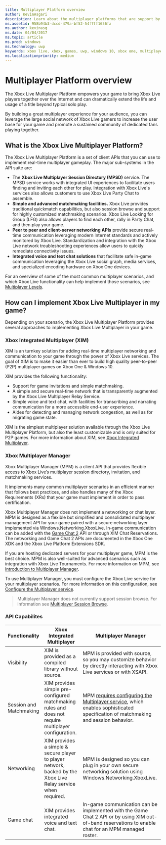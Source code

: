 ```yaml
---
title: Multiplayer Platform overview
author: KevinAsgari
description: Learn about the multiplayer platforms that are support by Xbox Live.
ms.assetid: 958b94b3-dccd-479a-bf52-54f7ff1656fa
ms.author: kevinasg
ms.date: 04/04/2017
ms.topic: article
ms.prod: windows
ms.technology: uwp
keywords: xbox live, xbox, games, uwp, windows 10, xbox one, multiplayer
ms.localizationpriority: medium
---
```


# Multiplayer Platform overview

The Xbox Live Multiplayer Platform empowers your game to bring Xbox Live players together over the Internet and can dramatically extend the life and usage of a title beyond typical solo play.

By building a great multiplayer experience for your audience, you can leverage the large social network of Xbox Live gamers to increase the user base for your game and promote a sustained community of dedicated fans playing together.


## What is the Xbox Live Multiplayer Platform?

The Xbox Live Multiplayer Platform is a set of client APIs that you can use to implement real-time multiplayer gameplay. The major sub-systems in the API suite are:

-	The **Xbox Live Multiplayer Session Directory (MPSD)** service. The MPSD service works with integrated UI experiences to facilitate users finding and inviting each other for play. Integration with Xbox Live's services also allows customers to use Xbox Live Party Chat to assemble.
-	**Simple and advanced matchmaking facilities.** Xbox Live provides traditional quickmatch capabilities, but also session browse and support for highly customized matchmaking scenarios. Xbox Live Looking for Group (LFG) also allows players to find each other, rally in Party Chat, and then play your game.
-	**Peer to peer and client-server networking APIs** provide secure real-time communication leveraging modern Internet standards and actively monitored by Xbox Live. Standardization and integration with the Xbox Live network troubleshooting experiences allow users to quickly remediate connectivity issues.  
-	**Integrated voice and text chat solutions** that facilitate safe in-game communication leveraging the Xbox Live social graph, media services, and specialized encoding hardware on Xbox One devices.

For an overview of some of the most common multiplayer scenarios, and which Xbox Live functionality can help implement those scenarios, see [Multiplayer Levels](multiplayer-scenarios.md).

## How can I implement Xbox Live Multiplayer in my game?
Depending on your scenario, the Xbox Live Multiplayer Platform provides several approaches to implementing Xbox Live Multiplayer in your game.

### Xbox Integrated Multiplayer (XIM)
XIM is an turnkey solution for adding real-time multiplayer networking and communication to your game through the power of Xbox Live services. The goal of XIM is to make it easier than ever to build high quality peer-to-peer (P2P) multiplayer games on Xbox One & Windows 10.

XIM provides the following functionality:
- Support for game invitations and simple matchmaking.
- A simple and secure real-time network that is transparently augmented by the Xbox Live Multiplayer Relay Service.
- Simple voice and text chat, with facilities for transcribing and narrating communication for a more accessible end-user experience.
- Aides for detecting and managing network congestion, as well as for migrating game state.

XIM is the simplest multiplayer solution available through the Xbox Live Multiplayer Platform, but also the least customizable and is only suited for P2P games. For more information about XIM, see [Xbox Integrated Multiplayer](xbox-integrated-multiplayer.md).

### Xbox Multiplayer Manager
Xbox Multiplayer Manager (MPM) is a client API that provides flexible access to Xbox Live’s multiplayer session directory, invitation, and matchmaking services.

It implements many common multiplayer scenarios in an efficient manner that follows best practices, and also handles many of the Xbox Requirements (XRs) that your game must implement in order to pass certification.

Xbox Multiplayer Manager does not implement a networking or chat layer. MPM is designed as a flexible but simplified and consolidated multiplayer management API for your game paired with a secure networking layer implemented via Windows.Networking.XboxLive. In-game communication can be added with the [Game Chat 2](chat/game-chat-2-overview.md) API or through XIM Chat Reservations. The networking and Game Chat 2 APIs are documented in the Xbox One XDK and the Xbox Live Platform Extensions SDK.

If you are hosting dedicated servers for your multiplayer game, MPM is the best choice. MPM is also well-suited for advanced scenarios such as integration with Xbox Live Tournaments. For more information on MPM, see  [Introduction to Multiplayer Manager](multiplayer-manager/multiplayer-manager-api-overview.md).

To use Multiplayer Manager, you must configure the Xbox Live service for your multiplayer scenarios. For more information on this configuration, see [Configure the Multiplayer service](service-configuration/configure-the-multiplayer-service.md).

>Multiplayer Manager does not currently support session browse. For information see [Multiplayer Session Browse](session-browse.md).

### API Capabilites

Functionality | Xbox Integrated Multiplayer| Multiplayer Manager
--  | -- | --
Visibility |  XIM is provided as a compiled library without source.  | MPM is provided with source, so you may customize behavior by directly interacting with Xbox Live services or with XSAPI.
Session and Matchmaking | XIM provides simple pre-configured matchmaking rules and does not require multiplayer configuration. | MPM [requires configuring the Multiplayer service](service-configuration/configure-the-multiplayer-service.md), which enables sophisticated specification of matchmaking and session behavior.
Networking | XIM provides a simple & secure player to player network, backed by the Xbox Live Relay service when required. | MPM is designed so you can plug in your own secure networking solution using Windows.Networking.XboxLive.
Game chat | XIM provides integrated voice and text chat. | In-game communication can be implemented with the Game Chat 2 API or by using XIM out-of-band reservations to enable chat for an MPM managed roster.
